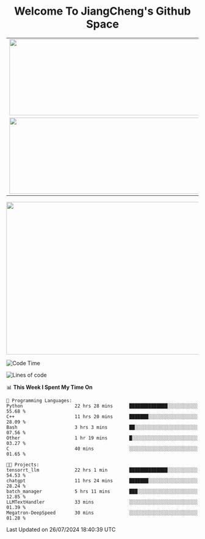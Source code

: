 <h1 align="center">Welcome To JiangCheng's Github Space</h1>

<table align="center" frame="void" rules="none" >
  <tr>
    <td>
      <div align="center"> <img height="200px" width="500px"  src="https://github-readme-stats.vercel.app/api?username=thisjiang&hide_title=true&hide_border=true&layout=compact&show_icons=trueline_height=21&text_color=000&icon_color=000&bg_color=0,ea6161,ffc64d,fffc4d,52fa5a&theme=graywhite" /> </div>
    </td>
    <td>
      <div align="center"> <img height="200px" width="500px" src="https://github-readme-stats.vercel.app/api/top-langs/?username=thisjiang&hide_title=true&hide_border=true&layout=compact&langs_count=6&text_color=000&icon_color=fff&bg_color=0,52fa5a,4dfcff,c64dff&theme=graywhite" /> </div>
    </td>
  </tr>
  <tr>
    <td>
      <div align="center"> <img height="200px" width="500px" src="https://github-readme-streak-stats.herokuapp.com/?user=thisjiang&hide_title=true&hide_border=true&layout=compact&langs_count=6" /> </div>
    </td>
    <td>
      <div align="center"> 
      <a href="https://github.com/" target="_blank"><img style="margin: 10px" src="https://profilinator.rishav.dev/skills-assets/git-scm-icon.svg" alt="Git" height="50" /></a>  
      <a href="https://www.linux.org/" target="_blank"><img style="margin: 10px" src="https://profilinator.rishav.dev/skills-assets/linux-original.svg" alt="Linux" height="50" /></a>  
      <a href="https://www.gnu.org/software/bash/" target="_blank"><img style="margin: 10px" src="https://profilinator.rishav.dev/skills-assets/gnu_bash-icon.svg" alt="Bash" height="50" /></a>  
      </div>
    </td>
  </tr>
</table>

<div align="center"> <img height="400px" width="1000px" src="https://github-readme-activity-graph.cyclic.app/graph?username=thisjiang&theme=react&hide_title=true&hide_border=true&layout=compact&langs_count=6" /> </div></td>

<!--START_SECTION:waka-->
![Code Time](http://img.shields.io/badge/Code%20Time-1%2C556%20hrs%207%20mins-blue)

![Lines of code](https://img.shields.io/badge/From%20Hello%20World%20I%27ve%20Written-218.2%20thousand%20lines%20of%20code-blue)

📊 **This Week I Spent My Time On** 

```text
💬 Programming Languages: 
Python                   22 hrs 28 mins      ██████████████░░░░░░░░░░░   55.68 % 
C++                      11 hrs 20 mins      ███████░░░░░░░░░░░░░░░░░░   28.09 % 
Bash                     3 hrs 3 mins        ██░░░░░░░░░░░░░░░░░░░░░░░   07.56 % 
Other                    1 hr 19 mins        █░░░░░░░░░░░░░░░░░░░░░░░░   03.27 % 
C                        40 mins             ░░░░░░░░░░░░░░░░░░░░░░░░░   01.65 % 

🐱‍💻 Projects: 
tensorrt_llm             22 hrs 1 min        ██████████████░░░░░░░░░░░   54.53 % 
chatgpt                  11 hrs 24 mins      ███████░░░░░░░░░░░░░░░░░░   28.24 % 
batch_manager            5 hrs 11 mins       ███░░░░░░░░░░░░░░░░░░░░░░   12.85 % 
LLMTextHandler           33 mins             ░░░░░░░░░░░░░░░░░░░░░░░░░   01.39 % 
Megatron-DeepSpeed       30 mins             ░░░░░░░░░░░░░░░░░░░░░░░░░   01.28 % 
```


 Last Updated on 26/07/2024 18:40:39 UTC
<!--END_SECTION:waka-->
